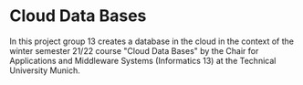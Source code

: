 # Cloud Data Bases
In this project group 13 creates a database in the cloud in the context of the winter semester 21/22
course "Cloud Data Bases" by the Chair for Applications and Middleware Systems (Informatics 13)
at the Technical University Munich.